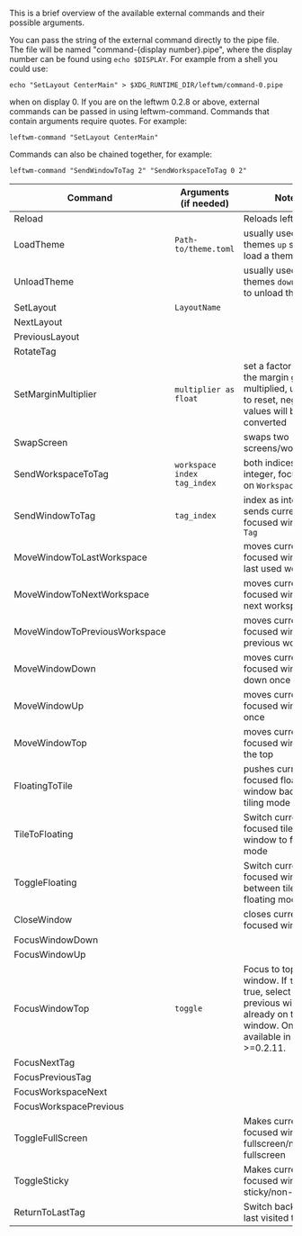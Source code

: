 This is a brief overview of the available external commands and their possible arguments.

You can pass the string of the external command directly to the pipe file. The file will be named "command-{display number}.pipe", where the display number can be found using ```echo $DISPLAY```.
For example from a shell you could use:
```shell
echo "SetLayout CenterMain" > $XDG_RUNTIME_DIR/leftwm/command-0.pipe
```
when on display 0.
If you are on the leftwm 0.2.8 or above, external commands can be passed in using leftwm-command. Commands that contain arguments require quotes.
For example:
```shell
leftwm-command "SetLayout CenterMain"
```
Commands can also be chained together, for example:
```shell
leftwm-command "SendWindowToTag 2" "SendWorkspaceToTag 0 2"
```
|Command | Arguments (if needed) | Notes |
|-|-|-|
| Reload | | Reloads leftwm |
| LoadTheme | `Path-to/theme.toml` | usually used in themes `up` script to load a theme |
| UnloadTheme | | usually used in themes `down` script to unload the theme |
| SetLayout | `LayoutName` | |
| NextLayout | | |
| PreviousLayout | | |
| RotateTag | | |
| SetMarginMultiplier | `multiplier as float` | set a factor by which the margin gets multiplied, use "1.0" to reset, negative values will be abs-converted |
| SwapScreen | | swaps two screens/workspaces |
| SendWorkspaceToTag | `workspace index` `tag_index` | both indices as integer, focuses `Tag` on `Workspace` |
| SendWindowToTag | `tag_index` | index as integer, sends currently focused window to `Tag` |
| MoveWindowToLastWorkspace | | moves currently focused window to last used workspace |
| MoveWindowToNextWorkspace | | moves currently focused window to next workspace |
| MoveWindowToPreviousWorkspace | | moves currently focused window to previous workspace |
| MoveWindowDown | | moves currently focused window down once |
| MoveWindowUp | | moves currently focused window up once |
| MoveWindowTop | | moves currently focused window to the top |
| FloatingToTile | | pushes currently focused floating window back to tiling mode |
| TileToFloating | | Switch currently focused tiled window to floating mode |
| ToggleFloating | | Switch currently focused window between tiled and floating mode |
| CloseWindow | | closes currently focused window |
| FocusWindowDown | | |
| FocusWindowUp | | |
| FocusWindowTop | `toggle` | Focus to top (main) window. If `toggle` is true, select the previous window if already on the top window. Only available in LeftWM >=0.2.11. |
| FocusNextTag | | |
| FocusPreviousTag | | |
| FocusWorkspaceNext | | |
| FocusWorkspacePrevious | | |
| ToggleFullScreen | | Makes currently focused window fullscreen/non-fullscreen |
| ToggleSticky | | Makes currently focused window sticky/non-sticky |
| ReturnToLastTag| | Switch back to the last visited tag |